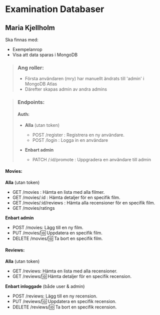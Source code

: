 # Examination Databaser
## Maria Kjellholm

Ska finnas med:
- Exempelanrop
- Visa att data sparas i MongoDB


> ### Ang roller:
> - Första användaren (mry) har manuellt ändrats till 'admin' i MongoDB Atlas
> - Därefter skapas admin av andra admins

> ### Endpoints:
> ####  Auth:
> - **Alla** (utan token)
>   - POST /register : Registrera en ny användare.
>   - POST /login : Logga in en användare
>
> - **Enbart admin**
>   - PATCH /:id/promote : Uppgradera en användare till admin

####  Movies:
**Alla** (utan token)
- GET /movies : Hämta en lista med alla filmer.
- GET /movies/:id : Hämta detaljer för en specifik film.
- GET /movies/:id/reviews : Hämta alla recensioner för en specifik film.
- GET /movies/ratings

**Enbart admin**
- POST /movies: Lägg till en ny film.
- PUT /movies/:id: Uppdatera en specifik film.
- DELETE /movies/:id: Ta bort en specifik film.

####  Reviews:
**Alla** (utan token)
- GET /reviews: Hämta en lista med alla recensioner.
- GET /reviews/:id: Hämta detaljer för en specifik recension.

**Enbart inloggade** (både user & admin)
- POST /reviews: Lägg till en ny recension.
- PUT /reviews/:id: Uppdatera en specifik recension.
- DELETE /reviews/:id: Ta bort en specifik recension.

